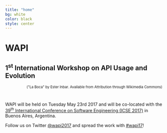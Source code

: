 ```yaml
---
title: "home"
bg: white
color: black
style: center
---
```


<style>
#intro {
  background-image: url(https://icse2017.gatech.edu/sites/all/themes/icse2017website/images/slideshow/11B.jpg);
  background-repeat: no-repeat;
  background-position: center 160px;
}
#intro h1 {
  color: white;
  font-weight: bold;
}
#intro h2 {
  color: white;
}
</style>

<span class="fa-stack subtlecircle" style="font-size:100px; background:rgba(255,166,0,0.1)">
  <i class="fa fa-circle fa-stack-2x text-white"></i>
  <i class="fa fa-puzzle-piece fa-stack-1x text-orange"></i>
</span>

# WAPI

## 1<sup>st</sup> International Workshop on API Usage and Evolution

<div style="text-align: right; margin-bottom: 40px; font-size: 80%;">
  ("La Boca" by Ester Inbar. Available from Attribution through Wikimedia Commons)
</div>

WAPI will be held on Tuesday May 23rd 2017 and will be co-located with the [39<sup>th</sup> International Conference on Software Engineering (ICSE 2017)](http://icse2017.gatech.edu/) in Buenos Aires, Argentina.

Follow us on Twitter [@wapi2017](https://twitter.com/wapi2017) and spread the work with  [#wapi17](https://twitter.com/hashtag/wapi17?src=hash)!
